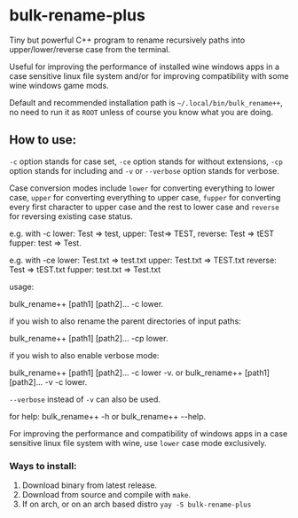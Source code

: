 # bulk-rename-plus
Tiny but powerful C++ program to rename recursively paths into upper/lower/reverse case from the terminal.

Useful for improving the performance of installed wine windows apps in a case sensitive linux file system and/or for improving compatibility with some wine windows game mods.

Default and recommended installation path is `~/.local/bin/bulk_rename++`, no need to run it as `ROOT` unless of course you know what you are doing.

## How to use:

`-c` option stands for case set, `-ce` option stands for without extensions, `-cp` option stands for including and `-v` or `--verbose` option stands for verbose.

Case conversion modes include `lower` for converting everything to lower case, `upper` for converting everything to upper case, `fupper` for converting every first character to upper case and the rest to lower case and `reverse` for reversing existing case status.

e.g. with -c lower: Test => test, upper: Test=> TEST, reverse: Test => tEST fupper: test => Test.

e.g. with -ce lower: Test.txt => test.txt upper: Test.txt => TEST.txt reverse: Test => tEST.txt fupper: test.txt => Test.txt

usage:

bulk_rename++ [path1] [path2]... -c lower.

if you wish to also rename the parent directories of input paths:

bulk_rename++ [path1] [path2]... -cp lower.


if you wish to also enable verbose mode:

bulk_rename++ [path1] [path2]... -c lower -v.
or
bulk_rename++ [path1] [path2]... -v -c lower.

`--verbose` instead of `-v` can also be used.

for help:
bulk_rename++ -h or bulk_rename++ --help.

For improving the performance and compatibility of windows apps in a case sensitive linux file system with wine, use `lower` case mode exclusively.

### Ways to install:

1. Download binary from latest release.
2. Download from source and compile with `make`.
3. If on arch, or on an arch based distro `yay -S bulk-rename-plus`




